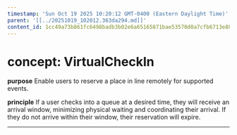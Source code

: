 ```yaml
---
timestamp: 'Sun Oct 19 2025 10:20:12 GMT-0400 (Eastern Daylight Time)'
parent: '[[../20251019_102012.363da294.md]]'
content_id: 1cc49a73b861fc6498badb3b02e6a65165871bae53570d0a7cfb6713e8830977
---
```


# concept: VirtualCheckIn

**purpose** Enable users to reserve a place in line remotely for supported events.

**principle** If a user checks into a queue at a desired time, they will receive an arrival window, minimizing physical waiting and coordinating their arrival. If they do not arrive within their window, their reservation will expire.

***
